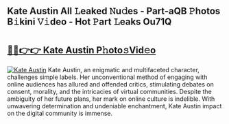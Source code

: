 ## Kate Austin All 𝙻eaked 𝙽u𝚍es - Part-aQB 𝙿hotos B𝚒kini 𝚅𝚒deo - Hot 𝙿art 𝙻eaks Ou71Q

# <h2><a href="http://ld51fw.urlbe.top/?page=Kate+Austin">🔗🔗👉👉 Kate Austin P𝚑oto𝚜Vid𝚎o</a></h2>

[![Kate Austin](https://i.imgur.com/eBuTRDB.gif)](http://ld51fw.urlbe.top/?page=Kate+Austin)
Kate Austin, an enigmatic and multifaceted character, challenges simple labels. Her unconventional method of engaging with online audiences has allured and offended critics, stimulating debates on consent, morality, and the intricacies of virtual communities. Despite the ambiguity of her future plans, her mark on online culture is indelible. With unwavering determination and undeniable enchantment, Kate Austin impact on the digital community is immense.
